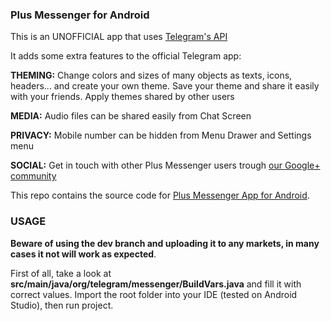 ### Plus Messenger for Android

This is an UNOFFICIAL app that uses [Telegram's API](https://core.telegram.org/api)

It adds some extra features to the official Telegram app:

**THEMING:**
Change colors and sizes of many objects as texts, icons, headers... and create your own theme.
Save your theme and share it easily with your friends.
Apply themes shared by other users

**MEDIA:** Audio files can be shared easily from Chat Screen

**PRIVACY:** Mobile number can be hidden from Menu Drawer and Settings menu

**SOCIAL:** Get in touch with other Plus Messenger users trough [our Google+ community](https://plus.google.com/communities/106927015963860485525)

This repo contains the source code for [Plus Messenger App for Android](https://play.google.com/store/apps/details?id=org.telegram.plus).

### USAGE
**Beware of using the dev branch and uploading it to any markets, in many cases it not will work as expected**.

First of all, take a look at **src/main/java/org/telegram/messenger/BuildVars.java** and fill it with correct values.
Import the root folder into your IDE (tested on Android Studio), then run project.
